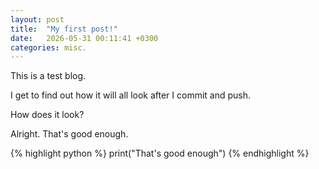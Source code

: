 ```yaml
---
layout: post
title:  "My first post!"
date:   2026-05-31 00:11:41 +0300
categories: misc.
---
```

This is a test blog.

I get to find out how it will all look after I commit and push.

How does it look?

Alright. That's good enough.


{% highlight python %}
print("That's good enough")
{% endhighlight %}

